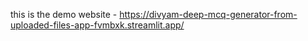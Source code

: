 this is the demo website - https://divyam-deep-mcq-generator-from-uploaded-files-app-fvmbxk.streamlit.app/
